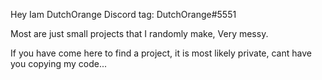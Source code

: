 Hey Iam DutchOrange 
Discord tag: DutchOrange#5551

Most are just small projects that I randomly make, Very messy. 

If you have come here to find a project, it is most likely private, cant have you copying my code... 

